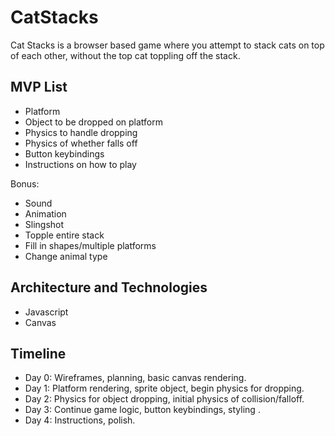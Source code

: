 # CatStacks

Cat Stacks is a browser based game where you attempt to stack cats on top of each other, without the top cat toppling off the stack.

## MVP List

* Platform
* Object to be dropped on platform
* Physics to handle dropping
* Physics of whether falls off
* Button keybindings
* Instructions on how to play

Bonus:
* Sound
* Animation
* Slingshot
* Topple entire stack
* Fill in shapes/multiple platforms
* Change animal type

## Architecture and Technologies

* Javascript
* Canvas

## Timeline

* Day 0: Wireframes, planning, basic canvas rendering.
* Day 1: Platform rendering, sprite object, begin physics for dropping. 
* Day 2: Physics for object dropping, initial physics of collision/falloff. 
* Day 3: Continue game logic, button keybindings, styling .
* Day 4: Instructions, polish.